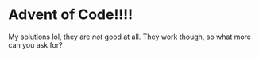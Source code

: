 # Advent of Code!!!!
My solutions lol, they are *not* good at all. They work though, so what more can you ask for?